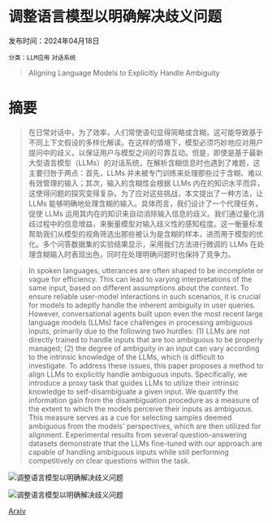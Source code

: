 # 调整语言模型以明确解决歧义问题

发布时间：2024年04月18日

`分类：LLM应用` `对话系统`

> Aligning Language Models to Explicitly Handle Ambiguity

# 摘要

> 在日常对话中，为了效率，人们常使语句显得简略或含糊，这可能导致基于不同上下文假设的多样化解读。在这样的情境下，模型必须巧妙地应对用户提问中的歧义，以保证用户与模型之间的可靠互动。但是，即使是基于最新大型语言模型（LLMs）的对话系统，在解析含糊信息时也遇到了难题，这主要归咎于两点：首先，LLMs 并未被专门训练来处理那些过于含糊、难以有效管理的输入；其次，输入的含糊性会根据 LLMs 内在的知识水平而异，这使得问题的探究变得复杂。为了应对这些挑战，本文提出了一种方法，让 LLMs 能够明确地处理含糊的输入。具体而言，我们设计了一个代理任务，促使 LLMs 运用其内在的知识来自动消除输入信息的歧义。我们通过量化消歧过程中的信息增益，来衡量模型对输入歧义性的感知程度。这一衡量标准帮助我们从模型的视角筛选出那些被认为是含糊的样本，进而用于模型的优化。多个问答数据集的实验结果显示，采用我们方法进行微调的 LLMs 在处理含糊输入时表现出色，同时在处理明确问题时也保持了竞争力。

> In spoken languages, utterances are often shaped to be incomplete or vague for efficiency. This can lead to varying interpretations of the same input, based on different assumptions about the context. To ensure reliable user-model interactions in such scenarios, it is crucial for models to adeptly handle the inherent ambiguity in user queries. However, conversational agents built upon even the most recent large language models (LLMs) face challenges in processing ambiguous inputs, primarily due to the following two hurdles: (1) LLMs are not directly trained to handle inputs that are too ambiguous to be properly managed; (2) the degree of ambiguity in an input can vary according to the intrinsic knowledge of the LLMs, which is difficult to investigate. To address these issues, this paper proposes a method to align LLMs to explicitly handle ambiguous inputs. Specifically, we introduce a proxy task that guides LLMs to utilize their intrinsic knowledge to self-disambiguate a given input. We quantify the information gain from the disambiguation procedure as a measure of the extent to which the models perceive their inputs as ambiguous. This measure serves as a cue for selecting samples deemed ambiguous from the models' perspectives, which are then utilized for alignment. Experimental results from several question-answering datasets demonstrate that the LLMs fine-tuned with our approach are capable of handling ambiguous inputs while still performing competitively on clear questions within the task.

![调整语言模型以明确解决歧义问题](../../..//opt/data/Projects/HuggingArxiv/paper_images/2404.11972/x1.png)

![调整语言模型以明确解决歧义问题](../../..//opt/data/Projects/HuggingArxiv/paper_images/2404.11972/x2.png)

[Arxiv](https://arxiv.org/abs/2404.11972)